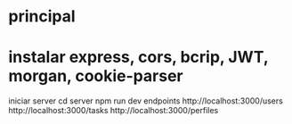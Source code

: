 # principal
# instalar express, cors, bcrip, JWT, morgan, cookie-parser
iniciar server 
cd server
npm run dev
endpoints http://localhost:3000/users
http://localhost:3000/tasks
http://localhost:3000/perfiles
